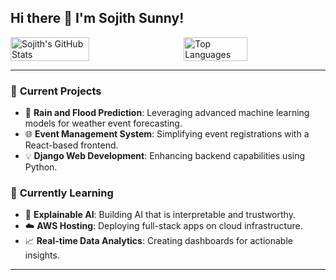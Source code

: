 ## Hi there 👋 I'm Sojith Sunny!

<div style="display: flex; justify-content: space-between;">
  <img src="https://github-readme-stats.vercel.app/api?username=sojith29034&show_icons=true&theme=radical" alt="Sojith's GitHub Stats" style="width: 50%;"/>
  <img src="https://github-readme-stats.vercel.app/api/top-langs/?username=sojith29034&layout=compact&theme=radical&hide_progress=true" alt="Top Languages" style="width: 45%;"/>
</div>

---

### 🔭 **Current Projects**
- 🚀 **Rain and Flood Prediction**: Leveraging advanced machine learning models for weather event forecasting.
- 🌐 **Event Management System**: Simplifying event registrations with a React-based frontend.
- 💡 **Django Web Development**: Enhancing backend capabilities using Python.

### 🌱 **Currently Learning**
- 🧠 **Explainable AI**: Building AI that is interpretable and trustworthy.
- ☁️ **AWS Hosting**: Deploying full-stack apps on cloud infrastructure.
- 📈 **Real-time Data Analytics**: Creating dashboards for actionable insights.

---
